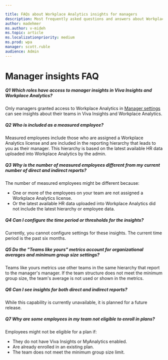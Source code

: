 ```yaml
---

title: FAQs about Workplace Analytics insights for managers
description: Most frequently asked questions and answers about Workplace Analytics manager insights
author: madehmer
ms.author: v-mideh
ms.topic: article
ms.localizationpriority: medium 
ms.prod: wpa
manager: scott.ruble
audience: Admin
---
```


# Manager insights FAQ

##### Q1 Which roles have access to manager insights in Viva Insights and Workplace Analytics?

Only managers granted access to Workplace Analytics in [Manager settings](../use/manager-settings.md) can see insights about their teams in Viva Insights and Workplace Analytics.

##### Q2 Who is included as a measured employee?

Measured employees include those who are assigned a Workplace Analytics license and are included in the reporting hierarchy that leads to you as their manager. This hierarchy is based on the latest available HR data uploaded into Workplace Analytics by the admin.

##### Q3 Why is the number of measured employees different from my current number of direct and indirect reports?

The number of measured employees might be different because:

* One or more of the employees on your team are not assigned a Workplace Analytics license.
* Or the latest available HR data uploaded into Workplace Analytics did not include the latest hierarchy or employee data.

##### Q4 Can I configure the time period or thresholds for the insights?

Currently, you cannot configure settings for these insights. The current time period is the past six months.

##### Q5 Do the "Teams like yours" metrics account for organizational averages and minimum group size settings?

Teams like yours metrics use other teams in the same hierarchy that report to the manager's manager. If the team structure does not meet the minimum group size, the team's average is not used or shown in the metrics.  

##### Q6 Can I see insights for both direct and indirect reports?

While this capability is currently unavailable, it is planned for a future release.

##### Q7 Why are some employees in my team not eligible to enroll in plans?

Employees might not be eligible for a plan if:

* They do not have Viva Insights or MyAnalytics enabled.
* Are already enrolled in an existing plan.
* The team does not meet the minimum group size limit.
